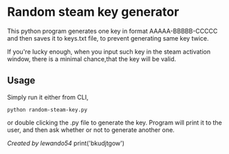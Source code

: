# Random steam key generator

This python program generates one key in format AAAAA-BBBBB-CCCCC and then saves it to keys.txt file, to prevent generating same key twice.

If you're lucky enough, when you input such key in the steam activation window, there is a minimal chance,that the key will be valid.

## Usage

Simply run it either from CLI, 
```
python random-steam-key.py
```
or double clicking the .py file to generate the key. Program will print it to the user, and then ask whether or not to generate another one.

*Created by lewando54*
print('bkudjtgow')